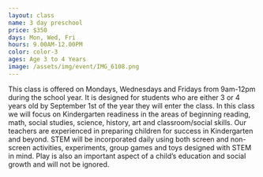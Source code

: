```yaml
---
layout: class
name: 3 day preschool
price: $350
days: Mon, Wed, Fri
hours: 9.00AM-12.00PM
color: color-3
ages: Age 3 to 4 Years
image: /assets/img/event/IMG_6108.png
---
```


This class is offered on Mondays, Wednesdays and Fridays from 9am-12pm during the school year. It is designed for students who are either 3 or 4 years old by September 1st of the year they will enter the class. In this class we will focus on Kindergarten readiness in the areas of beginning reading, math, social studies, science, history, art and classroom/social skills. Our teachers are experienced in preparing children for success in Kindergarten and beyond. STEM will be incorporated daily using both screen and non-screen activities, experiments, group games and toys designed with STEM in mind. Play is also an important aspect of a child’s education and social growth and will not be ignored. 
